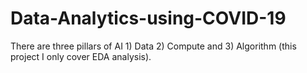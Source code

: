 # Data-Analytics-using-COVID-19
There are three pillars of AI 1) Data 2) Compute and 3) Algorithm (this project I only cover EDA analysis).
